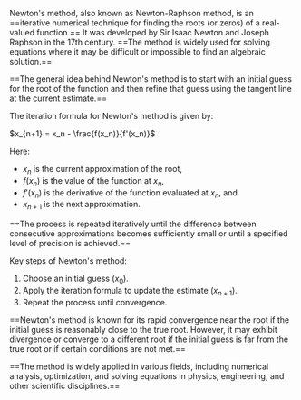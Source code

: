 Newton's method, also known as Newton-Raphson method, is an ==iterative numerical technique for finding the roots (or zeros) of a real-valued function.== It was developed by Sir Isaac Newton and Joseph Raphson in the 17th century. ==The method is widely used for solving equations where it may be difficult or impossible to find an algebraic solution.==

==The general idea behind Newton's method is to start with an initial guess for the root of the function and then refine that guess using the tangent line at the current estimate.== 

The iteration formula for Newton's method is given by:

$x_{n+1} = x_n - \frac{f(x_n)}{f'(x_n)}$

Here:
- $x_n$ is the current approximation of the root,
- $f(x_n)$ is the value of the function at $x_n$,
- $f'(x_n)$ is the derivative of the function evaluated at $x_n$, and
- $x_{n+1}$ is the next approximation.

==The process is repeated iteratively until the difference between consecutive approximations becomes sufficiently small or until a specified level of precision is achieved.==

Key steps of Newton's method:
1. Choose an initial guess ($x_0$).
2. Apply the iteration formula to update the estimate ($x_{n+1}$).
3. Repeat the process until convergence.

==Newton's method is known for its rapid convergence near the root if the initial guess is reasonably close to the true root. However, it may exhibit divergence or converge to a different root if the initial guess is far from the true root or if certain conditions are not met.==

==The method is widely applied in various fields, including numerical analysis, optimization, and solving equations in physics, engineering, and other scientific disciplines.==